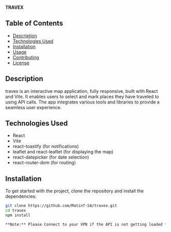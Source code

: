 **TRAVEX**

## Table of Contents
- [Description](#description)
- [Technologies Used](#technologies-used)
- [Installation](#installation)
- [Usage](#usage)
- [Contributing](#contributing)
- [License](#license)

## Description
travex is an interactive map application, fully responsive, built with React and Vite. It enables users to select and mark places they have traveled to using API calls. The app integrates various tools and libraries to provide a seamless user experience.

## Technologies Used
- React
- Vite
- react-toastify (for notifications)
- leaflet and react-leaflet (for displaying the map)
- react-datepicker (for date selection)
- react-router-dom (for routing)

## Installation
To get started with the project, clone the repository and install the dependencies:

```bash
git clone https://github.com/MatinT-SA/travex.git
cd travex
npm install

**Note:** Please Connect to your VPN if the API is not getting loaded for you.
